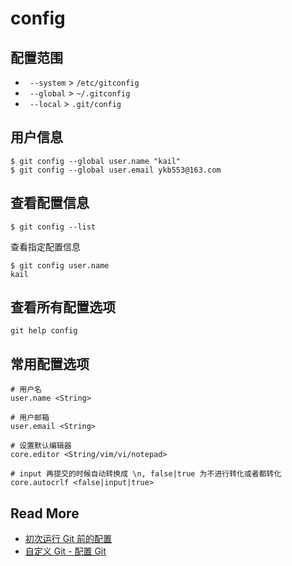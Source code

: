 
# config

## 配置范围

- ` --system` > `/etc/gitconfig`
- ` --global` > `~/.gitconfig`
- ` --local`  > `.git/config`


## 用户信息

```git
$ git config --global user.name "kail"
$ git config --global user.email ykb553@163.com
```


## 查看配置信息

```git
$ git config --list
```

查看指定配置信息

```git
$ git config user.name
kail
```

## 查看所有配置选项

```git
git help config
```

## 常用配置选项

```git
# 用户名
user.name <String>

# 用户邮箱
user.email <String>

# 设置默认编辑器
core.editor <String/vim/vi/notepad>

# input 再提交的时候自动转换成 \n, false|true 为不进行转化或者都转化
core.autocrlf <false|input|true>
```


## Read More

- [初次运行 Git 前的配置](https://git-scm.com/book/zh/v1/%E8%B5%B7%E6%AD%A5-%E5%88%9D%E6%AC%A1%E8%BF%90%E8%A1%8C-Git-%E5%89%8D%E7%9A%84%E9%85%8D%E7%BD%AE)
- [自定义 Git - 配置 Git](https://git-scm.com/book/zh/v2/%E8%87%AA%E5%AE%9A%E4%B9%89-Git-%E9%85%8D%E7%BD%AE-Git)
